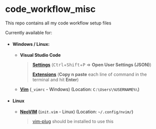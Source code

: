 # code_workflow_misc

This repo contains all my code workflow setup files

Currently available for:

- #### Windows / Linux:
  - **Visual Studio Code**
    > **[Settings](/vscode_settings.jsonc)** (<kbd>Ctrl</kbd>+<kbd>Shift</kbd>+<kbd>P</kbd> => **Open User Settings (JSON)**)
    >
    > **[Extensions](/vscode_extensions)** (**Copy n paste** each line of command in the terminal and hit **Enter**)

  - **[Vim](/_vimrc)** (`_vimrc` - Windows) (Location: `C:\Users\%USERNAME%\`)

- #### Linux

  - **[NeoVIM](/init.vim)** (`init.vim` - Linux) (Location: `~/.config/nvim/`)
    > [vim-plug](https://github.com/junegunn/vim-plug) should be installed to use this
